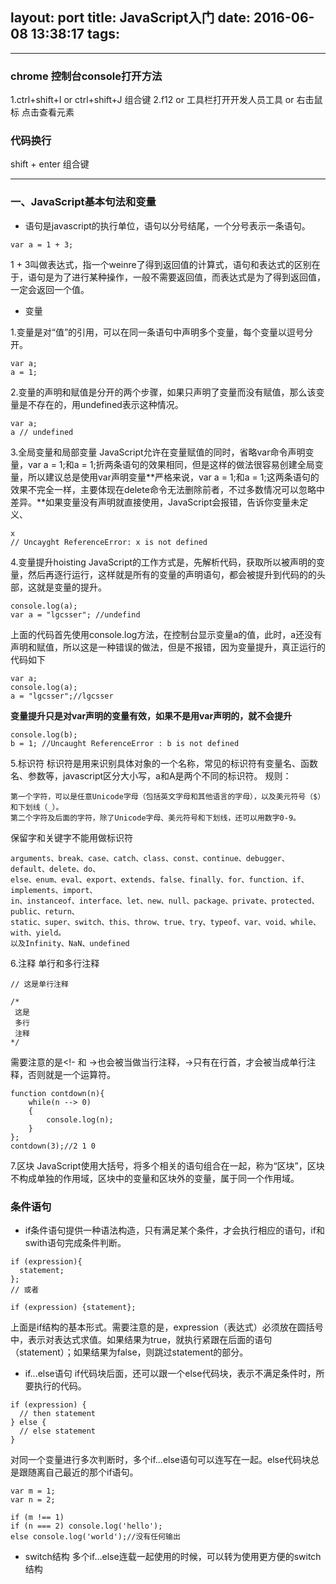 layout: port
title: JavaScript入门
date: 2016-06-08 13:38:17
tags:
---
***
### chrome 控制台console打开方法
1.ctrl+shift+I or ctrl+shift+J  组合键
2.f12 or 工具栏打开开发人员工具  or  右击鼠标 点击查看元素
### 代码换行
shift + enter 组合键
***
### 一、JavaScript基本句法和变量
- 语句是javascript的执行单位，语句以分号结尾，一个分号表示一条语句。
```
var a = 1 + 3;
```
1 + 3叫做表达式，指一个weinre了得到返回值的计算式，语句和表达式的区别在于，语句是为了进行某种操作，一般不需要返回值，而表达式是为了得到返回值，一定会返回一个值。
- 变量

1.变量是对“值”的引用，可以在同一条语句中声明多个变量，每个变量以逗号分开。

```
var a;
a = 1;
```
 2.变量的声明和赋值是分开的两个步骤，如果只声明了变量而没有赋值，那么该变量是不存在的，用undefined表示这种情况。
```
var a;
a // undefined
```
3.全局变量和局部变量
JavaScript允许在变量赋值的同时，省略var命令声明变量，var a = 1;和a = 1;折两条语句的效果相同，但是这样的做法很容易创建全局变量，所以建议总是使用var声明变量**严格来说，var a = 1;和a = 1;这两条语句的效果不完全一样，主要体现在delete命令无法删除前者，不过多数情况可以忽略中差异。**如果变量没有声明就直接使用，JavaScript会报错，告诉你变量未定义、
```
x
// Uncayght ReferenceError: x is not defined
```
4.变量提升hoisting
JavaScript的工作方式是，先解析代码，获取所以被声明的变量，然后再逐行运行，这样就是所有的变量的声明语句，都会被提升到代码的的头部，这就是变量的提升。
```
console.log(a);
var a = "lgcsser"; //undefind
```
上面的代码首先使用console.log方法，在控制台显示变量a的值，此时，a还没有声明和赋值，所以这是一种错误的做法，但是不报错，因为变量提升，真正运行的代码如下
```
var a;
console.log(a);
a = "lgcsser";//lgcsser 
```
**变量提升只是对var声明的变量有效，如果不是用var声明的，就不会提升**
```
console.log(b);
b = 1; //Uncaught ReferenceError : b is not defined
```
5.标识符
标识符是用来识别具体对象的一个名称，常见的标识符有变量名、函数名、参数等，javascript区分大小写，a和A是两个不同的标识符。
规则：
```
第一个字符，可以是任意Unicode字母（包括英文字母和其他语言的字母），以及美元符号（$）和下划线（_）。
第二个字符及后面的字符，除了Unicode字母、美元符号和下划线，还可以用数字0-9。
```
保留字和关键字不能用做标识符
```
arguments、break、case、catch、class、const、continue、debugger、default、delete、do、
else、enum、eval、export、extends、false、finally、for、function、if、implements、import、
in、instanceof、interface、let、new、null、package、private、protected、public、return、
static、super、switch、this、throw、true、try、typeof、var、void、while、with、yield。
以及Infinity、NaN、undefined
```
6.注释
单行和多行注释
```
// 这是单行注释

/*
 这是
 多行
 注释
*/
```
需要注意的是<!- 和 ->也会被当做当行注释，->只有在行首，才会被当成单行注释，否则就是一个运算符。
```
function contdown(n){
	while(n --> 0) 
	{
		console.log(n);
	}
};
contdown(3);//2 1 0
```
7.区块
JavaScript使用大括号，将多个相关的语句组合在一起，称为“区块”，区块不构成单独的作用域，区块中的变量和区块外的变量，属于同一个作用域。
### 条件语句
- if条件语句提供一种语法构造，只有满足某个条件，才会执行相应的语句，if和swith语句完成条件判断。

```
if (expression){
  statement;
};
// 或者

if (expression) {statement};
```
上面是if结构的基本形式。需要注意的是，expression（表达式）必须放在圆括号中，表示对表达式求值。如果结果为true，就执行紧跟在后面的语句（statement）；如果结果为false，则跳过statement的部分。
- if...else语句
if代码块后面，还可以跟一个else代码块，表示不满足条件时，所要执行的代码。
```
if (expression) {
  // then statement
} else {
  // else statement
}
```
对同一个变量进行多次判断时，多个if...else语句可以连写在一起。else代码块总是跟随离自己最近的那个if语句。
```
var m = 1;
var n = 2;

if (m !== 1)
if (n === 2) console.log('hello');
else console.log('world');//没有任何输出
```
- switch结构
多个if...else连载一起使用的时候，可以转为使用更方便的switch结构